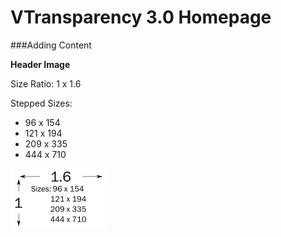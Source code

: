 VTransparency 3.0 Homepage
=========

###Adding Content

**Header Image**

Size Ratio:
1 x 1.6

Stepped Sizes:
- 96 x 154
- 121 x 194
- 209 x 335
- 444 x 710

![ratio](images/size-ex.png)
